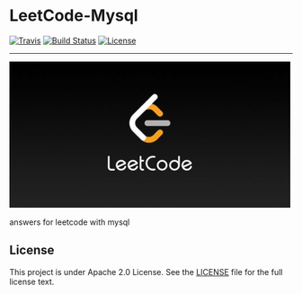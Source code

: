 # LeetCode-Mysql 

[![Travis](https://img.shields.io/badge/mysql-v5.7-blue.svg)]()
[![Build Status](https://travis-ci.org/Blank-Xu/leetcode-mysql.svg?branch=master)](https://travis-ci.org/Blank-Xu/leetcode-mysql)
[![License](https://img.shields.io/badge/License-Apache%202.0-blue.svg)](LICENSE)

---

![leetcode.jpeg](./assets/leetcode.jpeg)

answers for leetcode with mysql


## License

This project is under Apache 2.0 License. See the [LICENSE](LICENSE) file for the full license text.